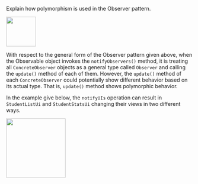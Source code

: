 <panel header="Q: Explain how polymorphism is used in the Observer pattern.">
<question has-input="true">

Explain how polymorphism is used in the Observer pattern.

<div slot="answer">

<img src="{{baseUrl}}/designPatterns/observer/what/images/observableInterfaceNotation.png" height="80" />
<p/>

With respect to the general form of the Observer pattern given above, when the Observable object invokes the `notifyObservers()` method, it is treating all `ConcreteObserver` objects as a general type called `Observer` and calling the `update()` method of each of them. However, the `update()` method of each `ConcreteObserver` could potentially show different behavior based on its actual type. That is, `update()` method shows polymorphic behavior.

In the example give below, the `notifyUIs` operation can result in `StudentListUi` and `StudentStatsUi` changing their views in two different ways.

<img src="{{baseUrl}}/designPatterns/observer/what/images/studentListStudentListObserver.png" height="160" />
<p/>

</div>
</question>
</panel>

